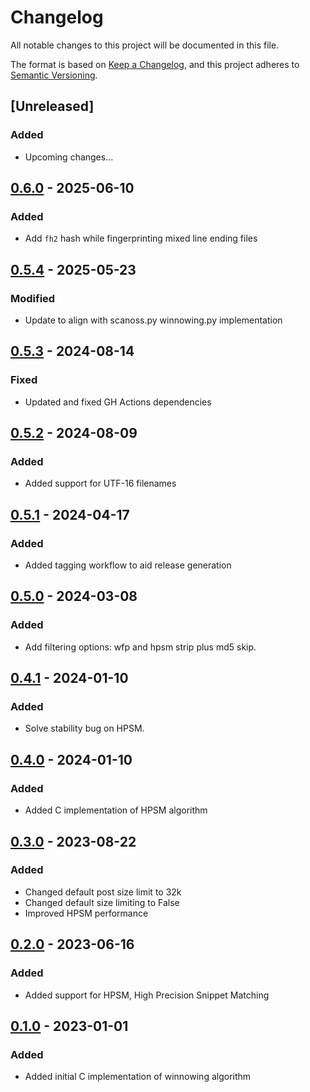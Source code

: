 # Changelog

All notable changes to this project will be documented in this file.

The format is based on [Keep a Changelog](https://keepachangelog.com/en/1.0.0/),
and this project adheres to [Semantic Versioning](https://semver.org/spec/v2.0.0.html).

## [Unreleased]
### Added
- Upcoming changes...
  
## [0.6.0] - 2025-06-10
### Added
- Add `fh2` hash while fingerprinting mixed line ending files

## [0.5.4] - 2025-05-23
### Modified
- Update to align with scanoss.py winnowing.py implementation

## [0.5.3] - 2024-08-14
### Fixed
- Updated and fixed GH Actions dependencies

## [0.5.2] - 2024-08-09
### Added
- Added support for UTF-16 filenames

## [0.5.1] - 2024-04-17
### Added
- Added tagging workflow to aid release generation

## [0.5.0] - 2024-03-08
### Added
- Add filtering options: wfp and hpsm strip plus md5 skip.

## [0.4.1] - 2024-01-10
### Added
- Solve stability bug on HPSM.

## [0.4.0] - 2024-01-10
### Added
- Added C implementation of HPSM algorithm

## [0.3.0] - 2023-08-22
### Added
- Changed default post size limit to 32k
- Changed default size limiting to False
- Improved HPSM performance

## [0.2.0] - 2023-06-16
### Added
- Added support for HPSM, High Precision Snippet Matching

## [0.1.0] - 2023-01-01
### Added
- Added initial C implementation of winnowing algorithm

[0.1.0]: https://github.com/scanoss/scanoss-winnowing.py/compare/v0.0.1...v0.1.0
[0.2.0]: https://github.com/scanoss/scanoss-winnowing.py/compare/v0.1.1...v0.2.0
[0.3.0]: https://github.com/scanoss/scanoss-winnowing.py/compare/v0.2.0...v0.3.0
[0.4.0]: https://github.com/scanoss/scanoss-winnowing.py/compare/v0.3.0...v0.4.0
[0.4.1]: https://github.com/scanoss/scanoss-winnowing.py/compare/v0.4.0...v0.4.1
[0.5.0]: https://github.com/scanoss/scanoss-winnowing.py/compare/v0.4.1...v0.5.0
[0.5.1]: https://github.com/scanoss/scanoss-winnowing.py/compare/v0.5.0...v0.5.1
[0.5.2]: https://github.com/scanoss/scanoss-winnowing.py/compare/v0.5.1...v0.5.2
[0.5.3]: https://github.com/scanoss/scanoss-winnowing.py/compare/v0.5.2...v0.5.3
[0.5.4]: https://github.com/scanoss/scanoss-winnowing.py/compare/v0.5.3...v0.5.4
[0.6.0]: https://github.com/scanoss/scanoss-winnowing.py/compare/v0.5.4...v0.6.0
